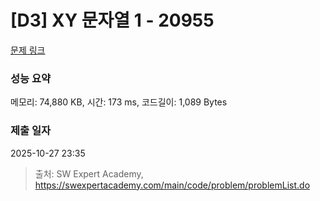 # [D3] XY 문자열 1 - 20955 

[문제 링크](https://swexpertacademy.com/main/code/problem/problemDetail.do?contestProbId=AY_gm8_6NjcDFAVF) 

### 성능 요약

메모리: 74,880 KB, 시간: 173 ms, 코드길이: 1,089 Bytes

### 제출 일자

2025-10-27 23:35



> 출처: SW Expert Academy, https://swexpertacademy.com/main/code/problem/problemList.do